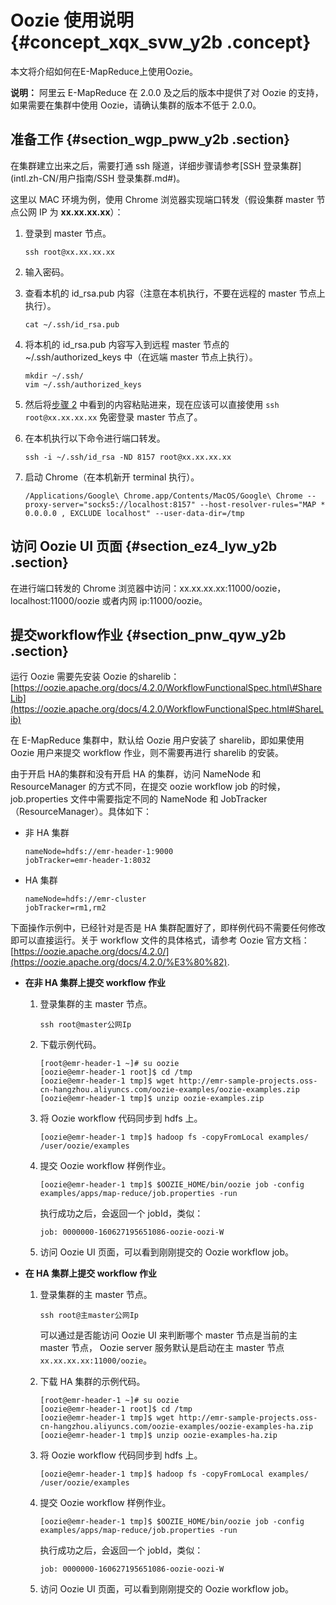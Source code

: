 # Oozie 使用说明 {#concept_xqx_svw_y2b .concept}

本文将介绍如何在E-MapReduce上使用Oozie。

**说明：** 阿里云 E-MapReduce 在 2.0.0 及之后的版本中提供了对 Oozie 的支持，如果需要在集群中使用 Oozie，请确认集群的版本不低于 2.0.0。

## 准备工作 {#section_wgp_pww_y2b .section}

在集群建立出来之后，需要打通 ssh 隧道，详细步骤请参考[SSH 登录集群](intl.zh-CN/用户指南/SSH 登录集群.md#)。

这里以 MAC 环境为例，使用 Chrome 浏览器实现端口转发（假设集群 master 节点公网 IP 为 **xx.xx.xx.xx**）：

1.  登录到 master 节点。

    ```
    ssh root@xx.xx.xx.xx
    ```

2.  输入密码。
3.  查看本机的 id\_rsa.pub 内容（注意在本机执行，不要在远程的 master 节点上执行）。

    ```
    cat ~/.ssh/id_rsa.pub
    ```

4.  将本机的 id\_rsa.pub 内容写入到远程 master 节点的 ~/.ssh/authorized\_keys 中（在远端 master 节点上执行）。

    ```
    mkdir ~/.ssh/
    vim ~/.ssh/authorized_keys
    ```

5.  然后将[步骤 2](#step2) 中看到的内容粘贴进来，现在应该可以直接使用 `ssh root@xx.xx.xx.xx` 免密登录 master 节点了。
6.  在本机执行以下命令进行端口转发。

    ```
    ssh -i ~/.ssh/id_rsa -ND 8157 root@xx.xx.xx.xx
    ```

7.  启动 Chrome（在本机新开 terminal 执行）。

    ```
    /Applications/Google\ Chrome.app/Contents/MacOS/Google\ Chrome --proxy-server="socks5://localhost:8157" --host-resolver-rules="MAP * 0.0.0.0 , EXCLUDE localhost" --user-data-dir=/tmp
    ```


## 访问 Oozie UI 页面 {#section_ez4_lyw_y2b .section}

在进行端口转发的 Chrome 浏览器中访问：xx.xx.xx.xx:11000/oozie，localhost:11000/oozie 或者内网 ip:11000/oozie。

## 提交workflow作业 {#section_pnw_qyw_y2b .section}

运行 Oozie 需要先安装 Oozie 的sharelib：[https://oozie.apache.org/docs/4.2.0/WorkflowFunctionalSpec.html\#ShareLib](https://oozie.apache.org/docs/4.2.0/WorkflowFunctionalSpec.html#ShareLib)

在 E-MapReduce 集群中，默认给 Oozie 用户安装了 sharelib，即如果使用 Oozie 用户来提交 workflow 作业，则不需要再进行 sharelib 的安装。

由于开启 HA的集群和没有开启 HA 的集群，访问 NameNode 和 ResourceManager 的方式不同，在提交 oozie workflow job 的时候，job.properties 文件中需要指定不同的 NameNode 和 JobTracker （ResourceManager）。具体如下：

-   非 HA 集群

    ```
    nameNode=hdfs://emr-header-1:9000
    jobTracker=emr-header-1:8032
    ```

-   HA 集群

    ```
    nameNode=hdfs://emr-cluster
    jobTracker=rm1,rm2
    ```


下面操作示例中，已经针对是否是 HA 集群配置好了，即样例代码不需要任何修改即可以直接运行。关于 workflow 文件的具体格式，请参考 Oozie 官方文档：[https://oozie.apache.org/docs/4.2.0/](https://oozie.apache.org/docs/4.2.0/%E3%80%82).

-   **在非 HA 集群上提交 workflow 作业**
    1.  登录集群的主 master 节点。

        ```
        ssh root@master公网Ip
        ```

    2.  下载示例代码。

        ```
        [root@emr-header-1 ~]# su oozie
        [oozie@emr-header-1 root]$ cd /tmp
        [oozie@emr-header-1 tmp]$ wget http://emr-sample-projects.oss-cn-hangzhou.aliyuncs.com/oozie-examples/oozie-examples.zip
        [oozie@emr-header-1 tmp]$ unzip oozie-examples.zip
        ```

    3.  将 Oozie workflow 代码同步到 hdfs 上。

        ```
        [oozie@emr-header-1 tmp]$ hadoop fs -copyFromLocal examples/ /user/oozie/examples
        ```

    4.  提交 Oozie workflow 样例作业。

        ```
        [oozie@emr-header-1 tmp]$ $OOZIE_HOME/bin/oozie job -config examples/apps/map-reduce/job.properties -run
        ```

        执行成功之后，会返回一个 jobId，类似：

        ```
        job: 0000000-160627195651086-oozie-oozi-W
        ```

    5.  访问 Oozie UI 页面，可以看到刚刚提交的 Oozie workflow job。
-   **在 HA 集群上提交 workflow 作业**
    1.  登录集群的主 master 节点。

        ```
        ssh root@主master公网Ip
        ```

        可以通过是否能访问 Oozie UI 来判断哪个 master 节点是当前的主 master 节点， Oozie server 服务默认是启动在主 master 节点 `xx.xx.xx.xx:11000/oozie`。

    2.  下载 HA 集群的示例代码。

        ```
        [root@emr-header-1 ~]# su oozie
        [oozie@emr-header-1 root]$ cd /tmp
        [oozie@emr-header-1 tmp]$ wget http://emr-sample-projects.oss-cn-hangzhou.aliyuncs.com/oozie-examples/oozie-examples-ha.zip
        [oozie@emr-header-1 tmp]$ unzip oozie-examples-ha.zip
        ```

    3.  将 Oozie workflow 代码同步到 hdfs 上。

        ```
        [oozie@emr-header-1 tmp]$ hadoop fs -copyFromLocal examples/ /user/oozie/examples
        ```

    4.  提交 Oozie workflow 样例作业。

        ```
        [oozie@emr-header-1 tmp]$ $OOZIE_HOME/bin/oozie job -config examples/apps/map-reduce/job.properties -run
        ```

        执行成功之后，会返回一个 jobId，类似：

        ```
        job: 0000000-160627195651086-oozie-oozi-W
        ```

    5.  访问 Oozie UI 页面，可以看到刚刚提交的 Oozie workflow job。

